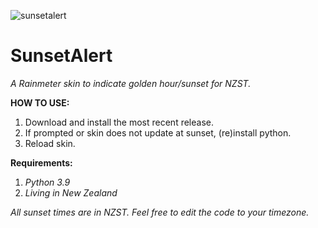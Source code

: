 ![sunsetalert](https://user-images.githubusercontent.com/72550915/160226807-b4204c6b-a747-464a-b0ed-2b9d335c1cc7.png)

# SunsetAlert
_A Rainmeter skin to indicate golden hour/sunset for NZST._

**HOW TO USE:**
1. Download and install the most recent release.
2. If prompted or skin does not update at sunset, (re)install python. 
3. Reload skin.

**Requirements:**
1. _Python 3.9_
2. _Living in New Zealand_

_All sunset times are in NZST.
Feel free to edit the code to your timezone._
